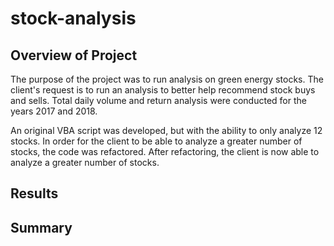 # stock-analysis

## Overview of Project

The purpose of the project was to run analysis on green energy stocks. The client's request is to run an analysis to better help recommend stock buys and sells. Total daily volume and return analysis were conducted for the years 2017 and 2018.

An original VBA script was developed, but with the ability to only analyze 12 stocks. In order for the client to be able to analyze a greater number of stocks, the code was refactored. After refactoring, the client is now able to analyze a greater number of stocks.

## Results



## Summary

